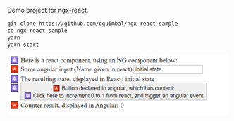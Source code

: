 Demo project for [ngx-react](https://github.com/oguimbal/ngx-react).


```
git clone https://github.com/oguimbal/ngx-react-sample
cd ngx-react-sample
yarn
yarn start
```


<p align="center">
  <img src="./pic.png" width="500">
</p>
